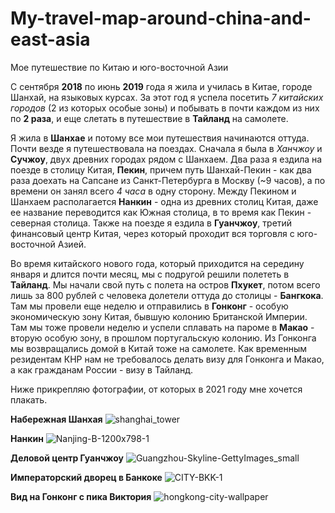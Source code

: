 # My-travel-map-around-china-and-east-asia
Мое путешествие по Китаю и юго-восточной Азии


С сентября __2018__ по июнь __2019__ года я жила и училась в Китае, городе Шанхай, на языковых курсах. За этот год я успела посетить _7 китайских городов_ (2 из которых особые зоны) и побывать в почти каждом из них по __2 раза__, и еще слетать в путешествие в __Тайланд__ на самолете.

Я жила в __Шанхае__ и потому все мои путешествия начинаются оттуда. Почти везде я путешествовала на поездах. Сначала я была в _Ханчжоу_ и __Сучжоу__, двух древних городах рядом с Шанхаем. Два раза я ездила на поезде в столицу Китая, __Пекин__, причем путь Шанхай-Пекин - как два раза доехать на Сапсане из Санкт-Петербурга в Москву (~9 часов), а по времени он занял всего _4 часа_ в одну сторону. Между Пекином и Шанхаем располагается __Нанкин__ - одна из древних столиц Китая, даже ее название переводится как Южная столица, в то время как Пекин - северная столица. Также на поезде я ездила в __Гуанчжоу__, третий финансовый центр Китая, через который проходит вся торговля с юго-восточной Азией.

Во время китайского нового года, который приходится на середину января и длится почти месяц, мы с подругой решили полететь в __Тайланд__. Мы начали свой путь с полета на остров __Пхукет__, потом всего лишь за 800 рублей с человека долетели оттуда до столицы - __Бангкока__. Там мы провели еще неделю и отправились в __Гонконг__ - особую экономическую зону Китая, бывшую колонию Британской Империи. Там мы тоже провели неделю и успели сплавать на пароме в __Макао__ - вторую особую зону, в прошлом португальскую колонию. Из Гонконга мы возвращались домой в Китай тоже на самолете. Как временным резидентам КНР нам не требовалось делать визу для Гонконга и Макао, а как гражданам России - визу в Тайланд. 

Ниже прикрепляю фотографии, от которых в 2021 году мне хочется плакать.

__Набережная Шанхая__
![shanghai_tower](https://user-images.githubusercontent.com/86075262/122458132-24026180-cfb8-11eb-884b-c2adcb408b93.png)

__Нанкин__
![Nanjing-B-1200x798-1](https://user-images.githubusercontent.com/86075262/122458370-66c43980-cfb8-11eb-8d58-b5b5177c9ae2.jpg)

__Деловой центр Гуанчжоу__
![Guangzhou-Skyline-GettyImages_small](https://user-images.githubusercontent.com/86075262/122458377-67f56680-cfb8-11eb-9726-27d8d78e3f23.jpg)

__Императорский дворец в Банкоке__
![CITY-BKK-1](https://user-images.githubusercontent.com/86075262/122458378-688dfd00-cfb8-11eb-9c4c-4f35632e7bd5.jpeg)

__Вид на Гонконг с пика Виктория__
![hongkong-city-wallpaper](https://user-images.githubusercontent.com/86075262/122458379-69269380-cfb8-11eb-85a1-1a0c7aa833d0.jpg)
